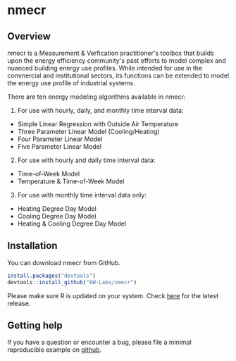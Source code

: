 # nmecr

## Overview

nmecr is a Measurement & Verfication practitioner's toolbox that builds upon the energy efficiency community's past efforts to model complex and nuanced building energy use profiles. While intended for use in the commercial and institutional sectors, its functions can be extended to model the energy use profile of industrial systems.

There are ten energy modeling algorithms available in nmecr:

1. For use with hourly, daily, and monthly time interval data:
  - Simple Linear Regression with Outside Air Temperature
  - Three Parameter Linear Model (Cooling/Heating) 
  - Four Parameter Linear Model
  - Five Parameter Linear Model
  
2. For use with hourly and daily time interval data:
  - Time-of-Week Model
  - Temperature & Time-of-Week Model
  
3. For use with monthly time interval data only:
  - Heating Degree Day Model
  - Cooling Degree Day Model
  - Heating & Cooling Degree Day Model

## Installation

You can download nmecr from GitHub.

``` r
install.packages("devtools")
devtools::install_github("kW-Labs/nmecr")
```
Please make sure R is updated on your system. Check [here](https://www.r-project.org/) for the latest release.

## Getting help

If you have a question or encounter a bug, please file a minimal reproducible example on [github](https://github.com/kW-Labs/nmecr/issues). 

